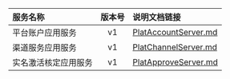   
| 服务名称 | 版本号 | 说明文档链接 |  
| :----------------- | :-----: | :---------------- |  
| 平台账户应用服务 | v1 | [PlatAccountServer.md](https://github.com/Zhang-Monica/gitMd/blob/master/EpeisPlatm/PlatAccountServer_README.md) |  
| 渠道服务应用服务 | v1 | [PlatChannelServer.md](https://github.com/Zhang-Monica/gitMd/blob/master/EpeisPlatm/PlatChannelServer_README.md) |  
| 实名激活核定应用服务 | v1 | [PlatApproveServer.md](https://github.com/Zhang-Monica/gitMd/blob/master/EpeisPlatm/PlatApproveServer_README.md) |  
  
